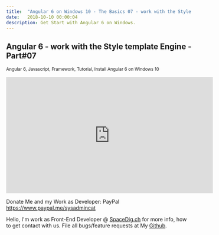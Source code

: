 ```yaml
---
title:  "Angular 6 on Windows 10 - The Basics 07 - work with the Style template Engine - Basic Part#07"
date:   2018-10-10 00:00:04
description: Get Start with Angular 6 on Windows.
---
```

<h2 id="this-post-is-the-last-of-a-series-of-posts-in-which-i-write-about-the-observable-type-in-the-first-post-we-went-ahead-writing-an-observable-from-scratch-in-order-to-fully-understand-it-we-then-explored-how-to-create-observables-from-values-arrays-dom-events-and-promises-this-time-well-focus-on-compositions-by-rewriting-some-basic-composition-operators">
Angular 6 - work with the Style template Engine - Part#07</h2>

<small>Angular 6, Javascript, Framework, Tutorial, Install Angular 6 on Windows 10</small>



<iframe width="560" height="315" src="https://www.youtube.com/embed/vPoLCB1DrnM" frameborder="0" allow="autoplay; encrypted-media" allowfullscreen></iframe>



Donate Me and my Work as Developer: PayPal <a href="https://www.paypal.me/sysadmincat">https://www.paypal.me/sysadmincat </a>


 Hello, I'm work as Front-End Developer @ [SpaceDig.ch][spacedig] for more info, how to get contact with us. File all bugs/feature requests at My  [Github][jekyll-gh].

[jekyll-gh]: https://github.com/spaceg
[spacedig]:    http://spacedig.ch

